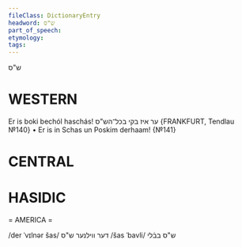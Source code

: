 ```yaml
---
fileClass: DictionaryEntry
headword: ש"ס
part_of_speech: 
etymology: 
tags: 
---
```

ש"ס

WESTERN
========

Er is boki bechól haschás!  ער איז בקי בכל־הש"ס
{FRANKFURT, Tendlau №140}
	•	Er is in Schas un Poskim derhaam! {№141}

CENTRAL
========

HASIDIC
=======
= AMERICA = 

/der ˈvɪlnər šas/ דער ווילנער ש"ס
/šas ˈbavli/ ש"ס בבֿלי
